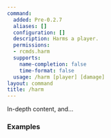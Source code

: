 ```yaml
---
command:
  added: Pre-0.2.7
  aliases: []
  configuration: []
  description: Harms a player.
  permissions:
  - rcmds.harm
  supports:
    name-completion: false
    time-format: false
  usage: /harm [player] [damage]
layout: command
title: /harm
---
```


In-depth content, and...

### Examples

